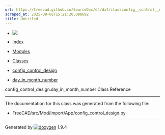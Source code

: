 ```yaml
---
url: https://freecad.github.io/SourceDoc/d4/da4/classconfig__control__design_1_1day__in__month__number.html
scraped_at: 2025-09-08T15:21:20.088692
title: Untitled
---
```


  * [ ![](https://www.freecad.org/svg/logo-freecad.svg) ](https://freecadweb.org "FreeCAD")
  * [Index](../../index.html "Index")
  * [Modules](../../modules.html "Modules list")
  * [Classes](../../annotated.html "Annotated list")

  * [config_control_design](../../d4/d07/namespaceconfig__control__design.html)
  * [day_in_month_number](../../d4/da4/classconfig__control__design_1_1day__in__month__number.html)

config_control_design.day_in_month_number Class Reference

* * *

The documentation for this class was generated from the following file:

  * FreeCAD/src/Mod/Import/App/config_control_design.py

* * *

Generated by
[![doxygen](../../doxygen.svg)](https://www.doxygen.org/index.html) 1.9.4

